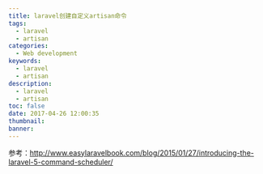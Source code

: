 ```yaml
---
title: laravel创建自定义artisan命令
tags:
  - laravel
  - artisan
categories:
  - Web development
keywords:
  - laravel
  - artisan
description:
  - laravel
  - artisan
toc: false
date: 2017-04-26 12:00:35
thumbnail:
banner:
---
```



参考：http://www.easylaravelbook.com/blog/2015/01/27/introducing-the-laravel-5-command-scheduler/